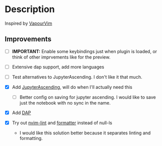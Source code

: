 # Description

Inspired by [VapourVim](https://github.com/cunialino/VapourNvim)

## Improvements

- [ ] **IMPORTANT:** Enable some keybindings just when plugin is loaded, or think of other imprvements like for the preview.
- [ ] Extensive dap support, add more languages
- [ ] Test alternatives to JupyterAscending. I don't like it that much.


- [x] Add [JupyterAscending](https://github.com/untitled-ai/jupyter_ascending.vim), will do when I'll actually need this

  - [ ] Better config on saving for jupyter ascending. I would like to save just the notebook with no sync in the name.

- [x] Add [DAP](https://github.com/mfussenegger/nvim-dap)

- [x] Try out [nvim-lint](https://github.com/mfussenegger/nvim-lint) and [formatter](https://github.com/mhartington/formatter.nvim) instead of null-ls

  - I would like this solution better because it separates linting and formatting.
